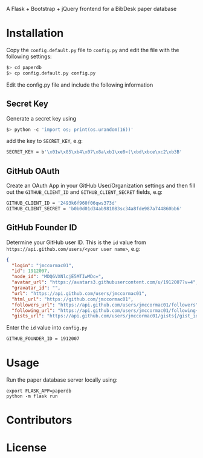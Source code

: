 A Flask + Bootstrap + jQuery frontend for a BibDesk paper database

# Installation

Copy the ```config.default.py``` file to ```config.py``` and edit the file with the following settings:

```sh
$> cd paperdb
$> cp config.default.py config.py
```

Edit the config.py file and include the following information

## Secret Key

Generate a secret key using

```sh
$> python -c 'import os; print(os.urandom(16))'
```

add the key to ```SECRET_KEY```, e.g:

```sh
SECRET_KEY = b'\x01w\x85\xb4\x07\x8a\xb1\xe8<(\xbd\xbce\xc2\xb3B'
```

## GitHub OAuth

Create an OAuth App in your GitHub User/Organization settings
and then fill out the ```GITHUB_CLIENT_ID``` and ```GITHUB_CLIENT_SECRET``` fields, e.g:

```sh
GITHUB_CLIENT_ID = '2493k6f960f06qws373d'
GITHUB_CLIENT_SECRET = 'b0b0d01d34ab981083sc34a8fde987a744860bb6'
```

## GitHub Founder ID

Determine your GitHub user ID. This is the ```id``` value from ```https://api.github.com/users/<your user name>```, e.g:

```json
{
  "login": "jmccormac01",
  "id": 1912007,
  "node_id": "MDQ6VXNlcjE5MTIwMDc=",
  "avatar_url": "https://avatars3.githubusercontent.com/u/1912007?v=4",
  "gravatar_id": "",
  "url": "https://api.github.com/users/jmccormac01",
  "html_url": "https://github.com/jmccormac01",
  "followers_url": "https://api.github.com/users/jmccormac01/followers",
  "following_url": "https://api.github.com/users/jmccormac01/following{/other_user}",
  "gists_url": "https://api.github.com/users/jmccormac01/gists{/gist_id}",
```

Enter the ```id``` value into ```config.py```

```sh
GITHUB_FOUNDER_ID = 1912007
```

# Usage

Run the paper database server locally using:
```
export FLASK_APP=paperdb
python -m flask run
```

# Contributors


# License
